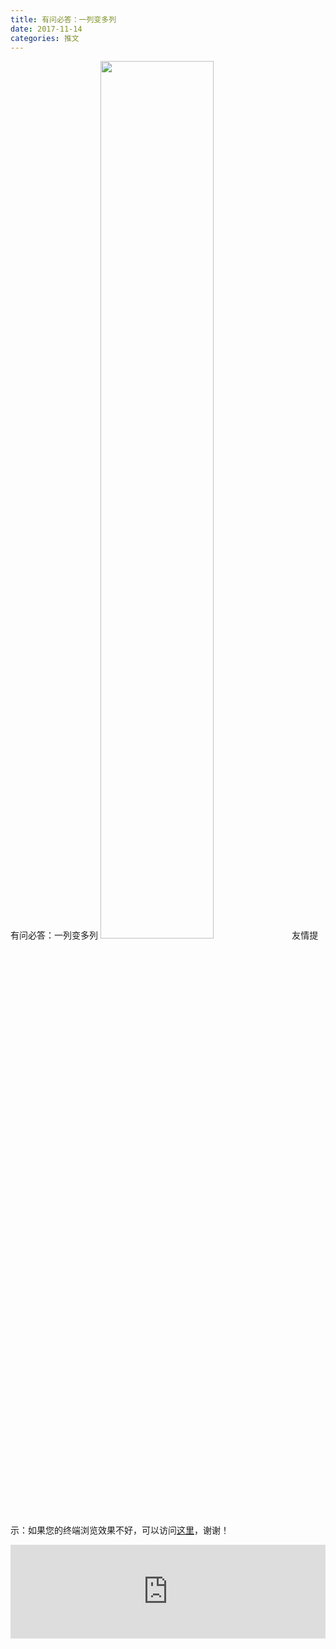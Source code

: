 ```yaml
---
title: 有问必答：一列变多列
date: 2017-11-14
categories: 推文
---
```

有问必答：一列变多列
<img src="http://mmbiz.qpic.cn/mmbiz_jpg/ACviaWTBFxhYtx6C6X8qFkjgD1ueCYvZGhSc5hniagPBZKqibzx1IrJ2Zwibgz3pEbuxVUmW1Rib8pOiaDd22ljh9Q9g/0?wx_fmt=jpeg" style="width: 60%; height: auto;"/><!--more-->
友情提示：如果您的终端浏览效果不好，可以访问[这里](https://stata-club.github.io/stata_article/2017-11-14.html)，谢谢！
<iframe src="https://stata-club.github.io/stata_article/2017-11-14.html" id="iframepage" frameborder="0" scrolling="no" marginheight="0" marginwidth="0" width="100%" onLoad="iFrameHeight()"></iframe>
<script type="text/javascript" language="javascript">
function iFrameHeight() {
var ifm= document.getElementById("iframepage");
var subWeb = document.frames ? document.frames["iframepage"].document : ifm.contentDocument;   
if(ifm != null && subWeb != null) {
 ifm.height = subWeb.body.scrollHeight;
} 
} 
</script> 
